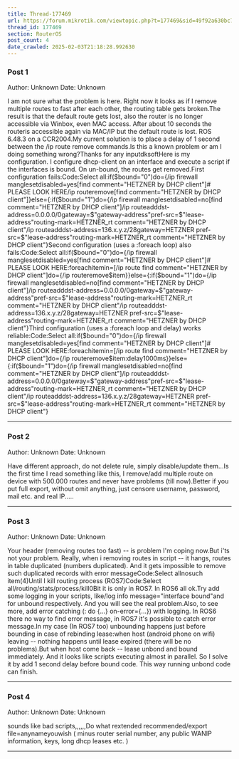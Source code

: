 ```yaml
---
title: Thread-177469
url: https://forum.mikrotik.com/viewtopic.php?t=177469&sid=49f92a630bc7970d8ca50523be880e8f
thread_id: 177469
section: RouterOS
post_count: 4
date_crawled: 2025-02-03T21:18:28.992630
---
```


### Post 1
Author: Unknown
Date: Unknown

I am not sure what the problem is here. Right now it looks as if I remove multiple routes to fast after each other, the routing table gets broken.The result is that the default route gets lost, also the router is no longer accessible via Winbox, even MAC access. After about 10 seconds the routeris accessible again via MAC/IP but the default route is lost. ROS 6.48.3 on a CCR2004.My current solution is to place a delay of 1 second between the /ip route remove commands.Is this a known problem or am I doing something wrong?Thanks for any inputdksoftHere is my configuration. I configure dhcp-client on an interface and execute a script if the interfaces is bound. On un-bound, the routes get removed.First configuration fails:Code:Select all:if($bound="0")do={/ip firewall manglesetdisabled=yes[find comment="HETZNER by DHCP client"]# PLEASE LOOK HERE/ip routeremove[find comment="HETZNER by DHCP client"]}else={:if($bound="1")do={/ip firewall manglesetdisabled=no[find comment="HETZNER by DHCP client"]/ip routeadddst-address=0.0.0.0/0gateway=$"gateway-address"pref-src=$"lease-address"routing-mark=HETZNER_rt comment="HETZNER by DHCP client"/ip routeadddst-address=136.x.y.z/28gateway=HETZNER pref-src=$"lease-address"routing-mark=HETZNER_rt comment="HETZNER by DHCP client"}Second configuration (uses a :foreach loop) also fails:Code:Select all:if($bound="0")do={/ip firewall manglesetdisabled=yes[find comment="HETZNER by DHCP client"]# PLEASE LOOK HERE:foreachitemin=[/ip route find comment="HETZNER by DHCP client"]do={/ip routeremove$item}}else={:if($bound="1")do={/ip firewall manglesetdisabled=no[find comment="HETZNER by DHCP client"]/ip routeadddst-address=0.0.0.0/0gateway=$"gateway-address"pref-src=$"lease-address"routing-mark=HETZNER_rt comment="HETZNER by DHCP client"/ip routeadddst-address=136.x.y.z/28gateway=HETZNER pref-src=$"lease-address"routing-mark=HETZNER_rt comment="HETZNER by DHCP client"}Third configuration (uses a :foreach loop and delay) works reliable:Code:Select all:if($bound="0")do={/ip firewall manglesetdisabled=yes[find comment="HETZNER by DHCP client"]# PLEASE LOOK HERE:foreachitemin=[/ip route find comment="HETZNER by DHCP client"]do={/ip routeremove$item:delay1000ms}}else={:if($bound="1")do={/ip firewall manglesetdisabled=no[find comment="HETZNER by DHCP client"]/ip routeadddst-address=0.0.0.0/0gateway=$"gateway-address"pref-src=$"lease-address"routing-mark=HETZNER_rt comment="HETZNER by DHCP client"/ip routeadddst-address=136.x.y.z/28gateway=HETZNER pref-src=$"lease-address"routing-mark=HETZNER_rt comment="HETZNER by DHCP client"}

---
### Post 2
Author: Unknown
Date: Unknown

Have different approach, do not delete rule, simply disable/update them...Is the first time I read something like this, I remove/add multiple route on device with 500.000 routes and never have problems (till now).Better if you put full export, without omit anything, just censore username, password, mail etc. and real IP.....

---
### Post 3
Author: Unknown
Date: Unknown

Your header (removing routes too fast)  -- is problem I'm coping now.But i'ts not your problem. Really, when i removing routes in script -- it hangs, routes in table duplicated (numbers duplicated). And it gets impossible to remove such duplicated records with error messageCode:Select allnosuch item(4)Until I kill routing process (ROS7)Code:Select all/routing/stats/process/kill0Bit it is only in ROS7. In ROS6 all ok.Try add some logging in your scripts, like/log info message="interface bound"and for unbound respectively. And you will see the real problem.Also, to see more, add error catching (: do {...} on-error={...}) with logging. In ROS6 there no way to find error message, in ROS7 it's possible to catch error message.In my case (In ROS7 too)  unbounding happens just before bounding in case of rebinding lease:when host (android phone on wifi) leaving -- nothing happens until lease expired (there will be no problems).But when host come back -- lease unbond and bound immediately. And it looks like scripts executing almost in parallel. So I solve it by add 1 second delay before bound code. This way running unbond code can finish.

---
### Post 4
Author: Unknown
Date: Unknown

sounds like bad scripts,,,,,,Do what rextended recommended/export file=anynameyouwish ( minus router serial number, any public WANIP information, keys, long dhcp leases etc. )

---
